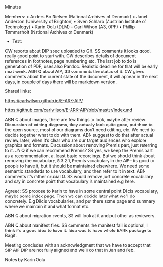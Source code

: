Minutes

Members: 
•	Anders Bo Nielsen (National Archives of Denmark)
•	Janet Anderson (University of Brighton)
•	Sven Schlarb (Austrian Institute of Technology)
•	Karin Oolu (DLM)
•	Carl Wilson (A3, OPF) 
•	Phillip Tømmerholt (National Archives of Denmark)

- Text: 

CW reports about DIP spec uploaded to GH. SS comments it looks good, really good point to start with. CW describes details of document references in footnotes, page numbering etc. The last job to do is generation of PDF, uses also Pandoc. Realistic deadline for that will be early next week. ABN Q about AIP, SS comments the status of it. CW gives comments about the current state of the document, it will appear in the next days, in couple of days there will be markdown version. 

Shared links: 

https://carlwilson.github.io/E-ARK-AIP/

https://github.com/carlwilson/E-ARK-AIP/blob/master/index.md

ABN Q about images, there are few things to look, maybe after review. Discussion of editing diagrams, they actually look quite good, put them to the open source, most of our diagrams don’t need editing, etc. We need to decide together what to do with them. ABN suggest to do that after actual review, later, when it’s clear who are our target audiences who explore graphics and formats. Discussion about removing Premis part, just referring to it. JA Q if we can recommend Premis? SS yes, we keep the Premis part as a recommendation, at least basic recordings. But we should think about removing the vocabulary, 5.3.2.1, Premis vocabulary in the AIP– its good to people to have it, but it should be maintained elsewhere. We need some semantic standards to use vocabulary, and then refer to it in text. ABN comments it’s rather crucial Q. SS would remove just concrete vocabulary and say in concrete point that vocabulary is maintained e.g here. 

Agreed: SS propose to Karin to have in some central point Dilcis vocabulary, maybe some index page. Then we can decide later what we’ll do concretely. E.g Dilcis vocabularies, and put there some page and summary where we maintain it and what format etc. 

ABN Q about migration events, SS will look at it and put other as reviewers. 

ABN Q about manifest files. SS comments the manifest fail is optional, I think it’s a good idea to have it. Idea was to have whole EARK package to Bagit. 

Meeting concludes with an acknowledgment that we have to accept that SIP AIP DIP are not fully aligned and we’ll do that in Jan and Feb. 

Notes by Karin Oolu
